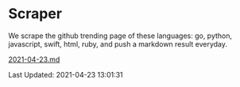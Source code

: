 # Scraper

We scrape the github trending page of these languages: go, python, javascript, swift, html, ruby, and push a markdown result everyday.

[2021-04-23.md](https://github.com/henson/Scraper/blob/master/2021-04-23.md)

Last Updated: 2021-04-23 13:01:31